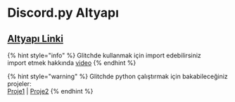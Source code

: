 # Discord.py Altyapı

## [Altyapı Linki](https://github.com/Furtsy/discord.py-altyapi-bot)

{% hint style="info" %}
Glitchde kullanmak için import edebilirsiniz  
import etmek hakkında [video](https://youtu.be/YOLYobx-oD4)
{% endhint %}

{% hint style="warning" %}
Glitchde python çalıştırmak için bakabileceğiniz projeler:  
[Proje1](https://glitch.com/~hello-flask) \| [Proje2](https://glitch.com/@python)
{% endhint %}

## 

